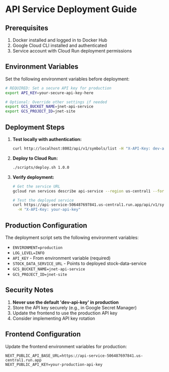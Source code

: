 # API Service Deployment Guide

## Prerequisites

1. Docker installed and logged in to Docker Hub
2. Google Cloud CLI installed and authenticated
3. Service account with Cloud Run deployment permissions

## Environment Variables

Set the following environment variables before deployment:

```bash
# REQUIRED: Set a secure API key for production
export API_KEY=your-secure-api-key-here

# Optional: Override other settings if needed
export GCS_BUCKET_NAME=jnet-api-service
export GCS_PROJECT_ID=jnet-site
```

## Deployment Steps

1. **Test locally with authentication:**
   ```bash
   curl http://localhost:8002/api/v1/symbols/list -H "X-API-Key: dev-api-key"
   ```

2. **Deploy to Cloud Run:**
   ```bash
   ./scripts/deploy.sh 1.0.0
   ```

3. **Verify deployment:**
   ```bash
   # Get the service URL
   gcloud run services describe api-service --region us-central1 --format 'value(status.url)'
   
   # Test the deployed service
   curl https://api-service-506487697841.us-central1.run.app/api/v1/symbols/list \
     -H "X-API-Key: your-api-key"
   ```

## Production Configuration

The deployment script sets the following environment variables:

- `ENVIRONMENT=production`
- `LOG_LEVEL=INFO`
- `API_KEY` - From environment variable (required)
- `STOCK_DATA_SERVICE_URL` - Points to deployed stock-data-service
- `GCS_BUCKET_NAME=jnet-api-service`
- `GCS_PROJECT_ID=jnet-site`

## Security Notes

1. **Never use the default 'dev-api-key' in production**
2. Store the API key securely (e.g., in Google Secret Manager)
3. Update the frontend to use the production API key
4. Consider implementing API key rotation

## Frontend Configuration

Update the frontend environment variables for production:

```env
NEXT_PUBLIC_API_BASE_URL=https://api-service-506487697841.us-central1.run.app
NEXT_PUBLIC_API_KEY=your-production-api-key
```